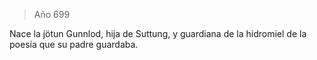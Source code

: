 > Año 699

Nace la jötun Gunnlod, hija de Suttung, y guardiana de la hidromiel de la poesía que su padre guardaba.